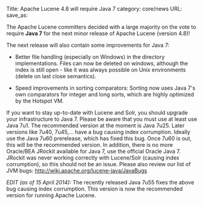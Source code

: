 Title: Apache Lucene 4.8 will require Java 7
category: core/news
URL: 
save_as: 

The Apache Lucene committers decided with a large majority on the vote to require **Java 7** for the next minor release of Apache Lucene (version 4.8)!

The next release will also contain some improvements for Java 7:

* Better file handling (especially on Windows) in the directory implementations. Files can now be deleted on windows, although the index is still open - like it was always possible on Unix environments (delete on last close semantics).

* Speed improvements in sorting comparators: Sorting now uses Java 7's own comparators for integer and long sorts, which are highly optimized by the Hotspot VM.

If you want to stay up-to-date with Lucene and Solr, you should upgrade your infrastructure to Java 7.
Please be aware that you must use at least use Java 7u1.
The recommended version at the moment is Java 7u25. Later versions like 7u40, 7u45,... have a bug causing index corrumption.
Ideally use the Java 7u60 prerelease, which has fixed this bug. Once 7u60 is out, this will be the recommended version.
In addition, there is no more Oracle/BEA JRockit available for Java 7, use the official Oracle Java 7.
JRockit was never working correctly with Lucene/Solr (causing index corrumption), so this should not be an issue.
Please also review our list of JVM bugs: <http://wiki.apache.org/lucene-java/JavaBugs>

*EDIT (as of 15 April 2014):* The recently released Java 7u55 fixes the above bug causing index corrumption.
This version is now the recommended version for running Apache Lucene.

